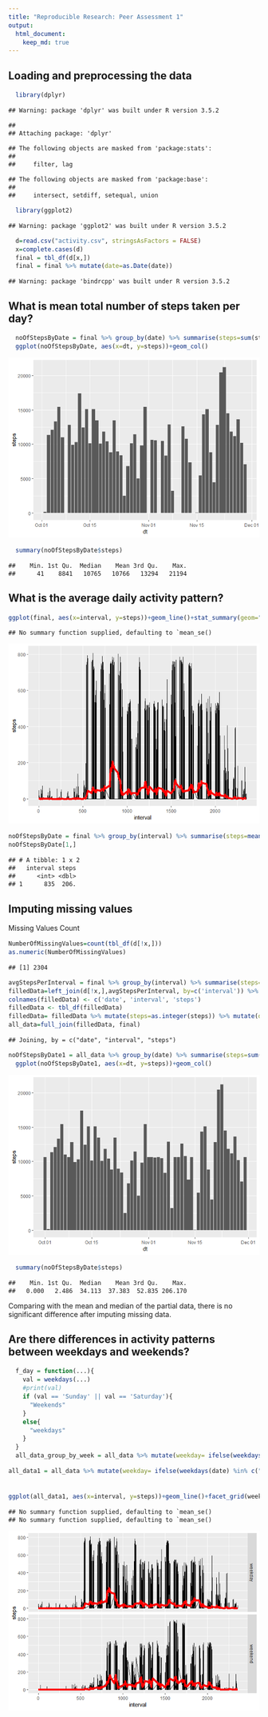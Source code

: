 ```yaml
---
title: "Reproducible Research: Peer Assessment 1"
output: 
  html_document:
    keep_md: true
---
```



## Loading and preprocessing the data

```r
  library(dplyr)
```

```
## Warning: package 'dplyr' was built under R version 3.5.2
```

```
## 
## Attaching package: 'dplyr'
```

```
## The following objects are masked from 'package:stats':
## 
##     filter, lag
```

```
## The following objects are masked from 'package:base':
## 
##     intersect, setdiff, setequal, union
```

```r
  library(ggplot2)
```

```
## Warning: package 'ggplot2' was built under R version 3.5.2
```

```r
  d=read.csv("activity.csv", stringsAsFactors = FALSE)
  x=complete.cases(d)
  final = tbl_df(d[x,])
  final = final %>% mutate(date=as.Date(date))
```

```
## Warning: package 'bindrcpp' was built under R version 3.5.2
```


## What is mean total number of steps taken per day?

```r
  noOfStepsByDate = final %>% group_by(date) %>% summarise(steps=sum(steps)) %>% mutate(dt=as.Date(date))
  ggplot(noOfStepsByDate, aes(x=dt, y=steps))+geom_col()
```

![](PA1_template_files/figure-html/unnamed-chunk-2-1.png)<!-- -->


```r
  summary(noOfStepsByDate$steps)
```

```
##    Min. 1st Qu.  Median    Mean 3rd Qu.    Max. 
##      41    8841   10765   10766   13294   21194
```


## What is the average daily activity pattern?

```r
ggplot(final, aes(x=interval, y=steps))+geom_line()+stat_summary(geom="line",lwd=2, col="red")
```

```
## No summary function supplied, defaulting to `mean_se()
```

![](PA1_template_files/figure-html/unnamed-chunk-4-1.png)<!-- -->


```r
noOfStepsByDate = final %>% group_by(interval) %>% summarise(steps=mean(steps))  %>% arrange(desc(steps))
noOfStepsByDate[1,]
```

```
## # A tibble: 1 x 2
##   interval steps
##      <int> <dbl>
## 1      835  206.
```

## Imputing missing values
Missing Values Count

```r
NumberOfMissingValues=count(tbl_df(d[!x,]))
as.numeric(NumberOfMissingValues)
```

```
## [1] 2304
```

```r
avgStepsPerInterval = final %>% group_by(interval) %>% summarise(steps=mean(steps))
filledData=left_join(d[!x,],avgStepsPerInterval, by=c('interval')) %>% select(date,interval, steps.y)
colnames(filledData) <- c('date', 'interval', 'steps')
filledData <- tbl_df(filledData)
filledData= filledData %>% mutate(steps=as.integer(steps)) %>% mutate(date=as.Date(date))
all_data=full_join(filledData, final)
```

```
## Joining, by = c("date", "interval", "steps")
```

```r
noOfStepsByDate1 = all_data %>% group_by(date) %>% summarise(steps=sum(steps)) %>% mutate(dt=as.Date(date))
  ggplot(noOfStepsByDate1, aes(x=dt, y=steps))+geom_col()
```

![](PA1_template_files/figure-html/unnamed-chunk-7-1.png)<!-- -->

```r
  summary(noOfStepsByDate$steps)
```

```
##    Min. 1st Qu.  Median    Mean 3rd Qu.    Max. 
##   0.000   2.486  34.113  37.383  52.835 206.170
```
Comparing with the mean and median of the partial data, there is no significant difference after imputing missing data.
  
  
## Are there differences in activity patterns between weekdays and weekends?

```r
  f_day = function(...){
    val = weekdays(...)
    #print(val)
    if (val == 'Sunday' || val == 'Saturday'){
      "Weekends"
    }
    else{
      "weekdays"
    }
  }
  all_data_group_by_week = all_data %>% mutate(weekday= ifelse(weekdays(date) %in% c("Saturday", "Sunday"), "weekend", "weekday")) %>% group_by(weekday) %>% summarize(steps=sum(steps))
```


```r
all_data1 = all_data %>% mutate(weekday= ifelse(weekdays(date) %in% c("Saturday", "Sunday"), "weekend", "weekday"))


ggplot(all_data1, aes(x=interval, y=steps))+geom_line()+facet_grid(weekday ~ .)+stat_summary(geom="line",lwd=2, col="red")
```

```
## No summary function supplied, defaulting to `mean_se()
## No summary function supplied, defaulting to `mean_se()
```

![](PA1_template_files/figure-html/unnamed-chunk-9-1.png)<!-- -->
